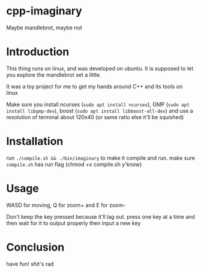 # cpp-imaginary
 Maybe mandlebrot, maybe not

# Introduction

This thing runs on linux, and was developed on ubuntu. It is supposed to let you explore the mandlebrot set a little.

It was a toy project for me to get my hands around C++ and its tools on linux

Make sure you install ncurses (`sudo apt install ncurses`), GMP (`sudo apt install libgmp-dev`), boost (`sudo apt install libboost-all-dev`) and use a resolution of terminal about 120x40 (or same ratio else it'll be squished)

# Installation

run `./compile.sh && ./bin/imaginary` to make it compile and run. make sure `compile.sh` has run flag (chmod +x compile.sh y'know)

# Usage
WASD for moving, Q for zoom+ and E for zoom-

Don't keep the key pressed because it'll lag out. press one key at a time and then wait for it to output properly then input a new key

# Conclusion
have fun! shit's rad